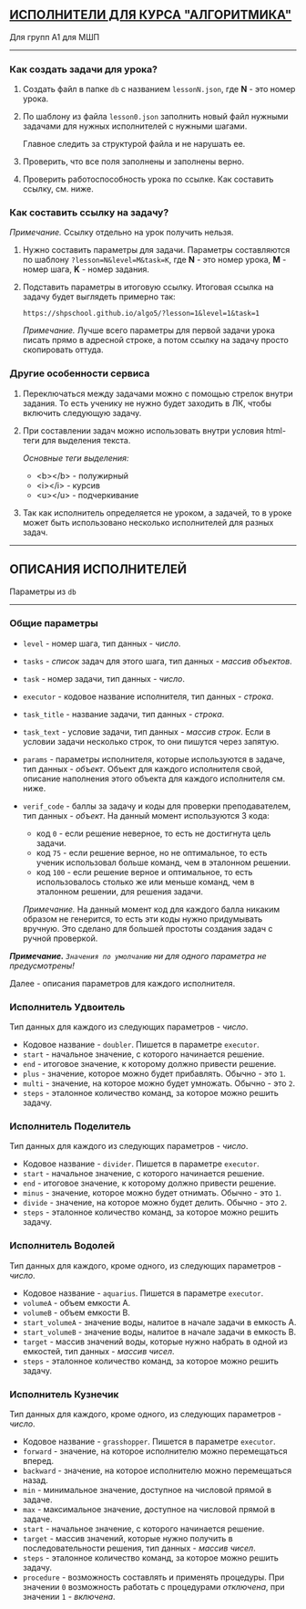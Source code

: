 ## [ИСПОЛНИТЕЛИ ДЛЯ КУРСА "АЛГОРИТМИКА"](https://shpschool.github.io/algo5/)

Для групп А1 для МШП

---

### Как создать задачи для урока?

1. Создать файл в папке `db` с названием `lessonN.json`, где **N** - это номер урока.
2. По шаблону из файла `lesson0.json` заполнить новый файл нужными задачами для нужных исполнителей с нужными шагами.

   Главное следить за структурой файла и не нарушать ее.

3. Проверить, что все поля заполнены и заполнены верно.
4. Проверить работоспособность урока по ссылке. Как составить ссылку, см. ниже.

### Как составить ссылку на задачу?

_Примечание._ Ссылку отдельно на урок получить нельзя.

1. Нужно составить параметры для задачи. Параметры составляются по шаблону `?lesson=N&level=M&task=K`, где **N** - это номер урока, **M** - номер шага, **K** - номер задания.
2. Подставить параметры в итоговую ссылку. Итоговая ссылка на задачу будет выглядеть примерно так:

   `https://shpschool.github.io/algo5/?lesson=1&level=1&task=1`

   _Примечание._ Лучше всего параметры для первой задачи урока писать прямо в адресной строке, а потом ссылку на задачу просто скопировать оттуда.

### Другие особенности сервиса

1. Переключаться между задачами можно с помощью стрелок внутри задания. То есть ученику не нужно будет заходить в ЛК, чтобы включить следующую задачу.
2. При составлении задач можно использовать внутри условия html-теги для выделения текста.

   _Основные теги выделения:_

   - \<b\>\<\/b\> - полужирный
   - \<i\>\<\/i\> - курсив
   - \<u\>\<\/u\> - подчеркивание

3. Так как исполнитель определяется не уроком, а задачей, то в уроке может быть использовано несколько исполнителей для разных задач.

---

## ОПИСАНИЯ ИСПОЛНИТЕЛЕЙ

Параметры из `db`

---

### Общие параметры

- `level` - номер шага, тип данных - _число_.
- `tasks` - _список_ задач для этого шага, тип данных - _массив объектов_.
- `task` - номер задачи, тип данных - _число_.
- `executor` - кодовое название исполнителя, тип данных - _строка_.
- `task_title` - название задачи, тип данных - _строка_.
- `task_text` - условие задачи, тип данных - _массив строк_. Если в условии задачи несколько строк, то они пишутся через запятую.
- `params` - параметры исполнителя, которые используются в задаче, тип данных - _объект_. Объект для каждого исполнителя свой, описание наполнения этого объекта для каждого исполнителя см. ниже.
- `verif_code` - баллы за задачу и коды для проверки преподавателем, тип данных - _объект_. На данный момент используются 3 кода:

  - код `0` - если решение неверное, то есть не достигнута цель задачи.
  - код `75` - если решение верное, но не оптимальное, то есть ученик использовал больше команд, чем в эталонном решении.
  - код `100` - если решение верное и оптимальное, то есть использовалось столько же или меньше команд, чем в эталонном решении, для решения задачи.

  _Примечание._ На данный момент код для каждого балла никаким образом не генерится, то есть эти коды нужно придумывать вручную. Это сделано для большей простоты создания задач с ручной проверкой.

_**Примечание.** `Значения по умолчанию` ни для одного параметра не предусмотрены!_

Далее - описания параметров для каждого исполнителя.

### Исполнитель Удвоитель

Тип данных для каждого из следующих параметров - _число_.

- Кодовое название - `doubler`. Пишется в параметре `executor`.
- `start` - начальное значение, с которого начинается решение.
- `end` - итоговое значение, к которому должно привести решение.
- `plus` - значение, которое можно будет прибавлять. Обычно - это `1`.
- `multi` - значение, на которое можно будет умножать. Обычно - это `2`.
- `steps` - эталонное количество команд, за которое можно решить задачу.

### Исполнитель Поделитель

Тип данных для каждого из следующих параметров - _число_.

- Кодовое название - `divider`. Пишется в параметре `executor`.
- `start` - начальное значение, с которого начинается решение.
- `end` - итоговое значение, к которому должно привести решение.
- `minus` - значение, которое можно будет отнимать. Обычно - это `1`.
- `divide` - значение, на которое можно будет делить. Обычно - это `2`.
- `steps` - эталонное количество команд, за которое можно решить задачу.

### Исполнитель Водолей

Тип данных для каждого, кроме одного, из следующих параметров - _число_.

- Кодовое название - `aquarius`. Пишется в параметре `executor`.
- `volumeA` - объем емкости А.
- `volumeB` - объем емкости В.
- `start_volumeA` - значение воды, налитое в начале задачи в емкость А.
- `start_volumeB` - значение воды, налитое в начале задачи в емкость В.
- `target` - массив значений воды, которые нужно набрать в одной из емкостей, тип данных - _массив чисел_.
- `steps` - эталонное количество команд, за которое можно решить задачу.

### Исполнитель Кузнечик

Тип данных для каждого, кроме одного, из следующих параметров - _число_.

- Кодовое название - `grasshopper`. Пишется в параметре `executor`.
- `forward` - значение, на которое исполнителю можно перемещаться вперед.
- `backward` - значение, на которое исполнителю можно перемещаться назад.
- `min` - минимальное значение, доступное на числовой прямой в задаче.
- `max` - максимальное значение, доступное на числовой прямой в задаче.
- `start` - начальное значение, с которого начинается решение.
- `target` - массив значений, которые нужно получить в последовательности решения, тип данных - _массив чисел_.
- `steps` - эталонное количество команд, за которое можно решить задачу.
- `procedure` - возможность составлять и применять процедуры. При значении `0` возможность работать с процедурами _отключена_, при значении `1` - _включена_.

